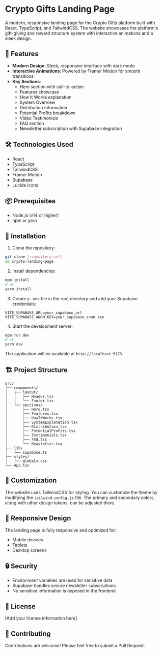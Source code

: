 # Crypto Gifts Landing Page

A modern, responsive landing page for the Crypto Gifts platform built with React, TypeScript, and TailwindCSS. The website showcases the platform's gift-giving and reward structure system with interactive animations and a sleek design.

## 🚀 Features

- **Modern Design**: Sleek, responsive interface with dark mode
- **Interactive Animations**: Powered by Framer Motion for smooth transitions
- **Key Sections**:
  - Hero section with call-to-action
  - Features showcase
  - How It Works explanation
  - System Overview
  - Distribution information
  - Potential Profits breakdown
  - Video Testimonials
  - FAQ section
  - Newsletter subscription with Supabase integration

## 🛠️ Technologies Used

- React
- TypeScript
- TailwindCSS
- Framer Motion
- Supabase
- Lucide Icons

## 📦 Prerequisites

- Node.js (v14 or higher)
- npm or yarn

## 🔧 Installation

1. Clone the repository:
```bash
git clone [repository-url]
cd crypto-landing-page
```

2. Install dependencies:
```bash
npm install
# or
yarn install
```

3. Create a `.env` file in the root directory and add your Supabase credentials:
```env
VITE_SUPABASE_URL=your_supabase_url
VITE_SUPABASE_ANON_KEY=your_supabase_anon_key
```

4. Start the development server:
```bash
npm run dev
# or
yarn dev
```

The application will be available at `http://localhost:5173`

## 🏗️ Project Structure

```
src/
├── components/
│   ├── layout/
│   │   ├── Header.tsx
│   │   └── Footer.tsx
│   └── sections/
│       ├── Hero.tsx
│       ├── Features.tsx
│       ├── HowItWorks.tsx
│       ├── SystemExplanation.tsx
│       ├── Distribution.tsx
│       ├── PotentialProfits.tsx
│       ├── Testimonials.tsx
│       ├── FAQ.tsx
│       └── Newsletter.tsx
├── lib/
│   └── supabase.ts
├── styles/
│   └── globals.css
└── App.tsx
```

## 🎨 Customization

The website uses TailwindCSS for styling. You can customize the theme by modifying the `tailwind.config.js` file. The primary and secondary colors, along with other design tokens, can be adjusted there.

## 📱 Responsive Design

The landing page is fully responsive and optimized for:
- Mobile devices
- Tablets
- Desktop screens

## 🔒 Security

- Environment variables are used for sensitive data
- Supabase handles secure newsletter subscriptions
- No sensitive information is exposed in the frontend

## 📄 License

[Add your license information here]

## 👥 Contributing

Contributions are welcome! Please feel free to submit a Pull Request.
